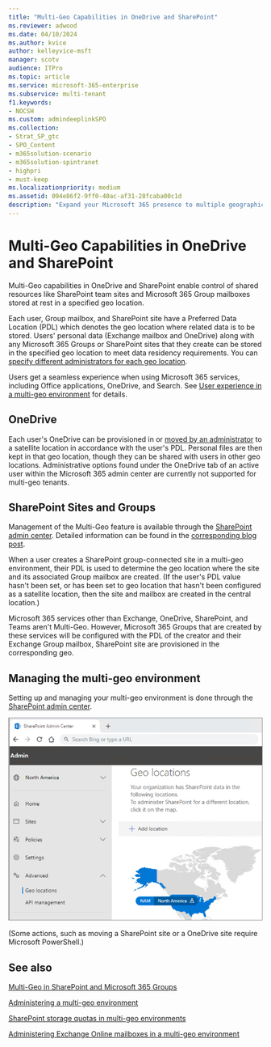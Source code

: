 ```yaml
---
title: "Multi-Geo Capabilities in OneDrive and SharePoint"
ms.reviewer: adwood
ms.date: 04/10/2024
ms.author: kvice
author: kelleyvice-msft
manager: scotv
audience: ITPro
ms.topic: article
ms.service: microsoft-365-enterprise
ms.subservice: multi-tenant
f1.keywords:
- NOCSH
ms.custom: admindeeplinkSPO
ms.collection: 
- Strat_SP_gtc
- SPO_Content
- m365solution-scenario
- m365solution-spintranet
- highpri
- must-keep
ms.localizationpriority: medium
ms.assetid: 094e86f2-9ff0-40ac-af31-28fcaba00c1d
description: "Expand your Microsoft 365 presence to multiple geographic regions with multi-geo capabilities in OneDrive and SharePoint."
---
```


# Multi-Geo Capabilities in OneDrive and SharePoint

Multi-Geo capabilities in OneDrive and SharePoint enable control of shared resources like SharePoint team sites and Microsoft 365 Group mailboxes stored at rest in a specified geo location.

Each user, Group mailbox, and SharePoint site have a Preferred Data Location (PDL) which denotes the geo location where related data is to be stored. Users' personal data (Exchange mailbox and OneDrive) along with any Microsoft 365 Groups or SharePoint sites that they create can be stored in the specified geo location to meet data residency requirements. You can [specify different administrators for each geo location](add-a-sharepoint-geo-admin.md).

Users get a seamless experience when using Microsoft 365 services, including Office applications, OneDrive, and Search. See [User experience in a multi-geo environment](multi-geo-user-experience.md) for details.

## OneDrive

Each user's OneDrive can be provisioned in or [moved by an administrator](move-onedrive-between-geo-locations.md) to a satellite location in accordance with the user's PDL. Personal files are then kept in that geo location, though they can be shared with users in other geo locations. Administrative options found under the OneDrive tab of an active user within the Microsoft 365 admin center are currently not supported for multi-geo tenants.

## SharePoint Sites and Groups

Management of the Multi-Geo feature is available through the <a href="https://go.microsoft.com/fwlink/?linkid=2185219" target="_blank">SharePoint admin center</a>. Detailed information can be found in the [corresponding blog post](https://techcommunity.microsoft.com/t5/Office-365-Blog/Now-available-Multi-Geo-in-SharePoint-and-Office-365-Groups/ba-p/263302).

When a user creates a SharePoint group-connected site in a multi-geo environment, their PDL is used to determine the geo location where the site and its associated Group mailbox are created. (If the user's PDL value hasn't been set, or has been set to geo location that hasn't been configured as a satellite location, then the site and mailbox are created in the central location.)

Microsoft 365 services other than Exchange, OneDrive, SharePoint, and Teams aren't Multi-Geo. However, Microsoft 365 Groups that are created by these services will be configured with the PDL of the creator and their Exchange Group mailbox, SharePoint site are provisioned in the corresponding geo.

## Managing the multi-geo environment

Setting up and managing your multi-geo environment is done through the <a href="https://go.microsoft.com/fwlink/?linkid=2185219" target="_blank">SharePoint admin center</a>.

![Screenshot of geo locations page in the SharePoint admin center.](../media/sharepoint-multi-geo-admin-center.png)

(Some actions, such as moving a SharePoint site or a OneDrive site require Microsoft PowerShell.)

## See also

[Multi-Geo in SharePoint and Microsoft 365 Groups](https://techcommunity.microsoft.com/t5/Office-365-Blog/Now-available-Multi-Geo-in-SharePoint-and-Office-365-Groups/ba-p/263302)

[Administering a multi-geo environment](administering-a-multi-geo-environment.md)

[SharePoint storage quotas in multi-geo environments](sharepoint-multi-geo-storage-quota.md)

[Administering Exchange Online mailboxes in a multi-geo environment](administering-exchange-online-multi-geo.md)
